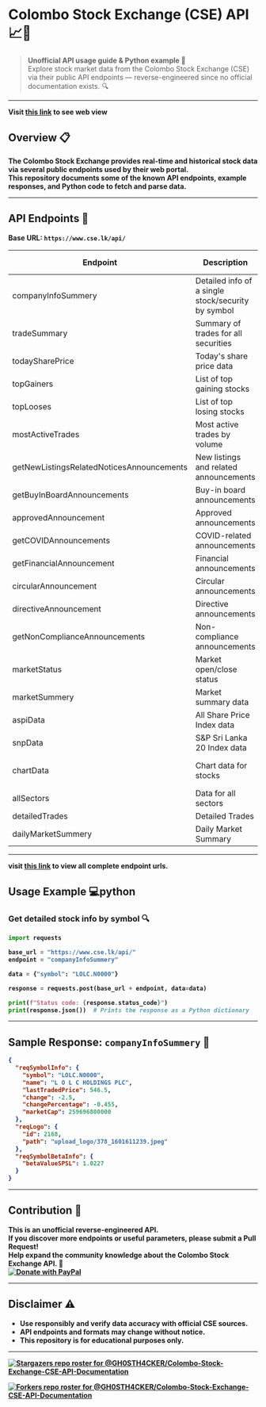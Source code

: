 # Colombo Stock Exchange (CSE) API 📈🏢

> **Unofficial API usage guide & Python example 🐍**  
> Explore stock market data from the Colombo Stock Exchange (CSE) via their public API endpoints — reverse-engineered since no official documentation exists. 🔍

---

<b>Visit <a href='https://gh0sth4cker.github.io/Colombo-Stock-Exchange-CSE-API-Documentation/'>this link</a> to see web view<b>

## Overview 📋

The Colombo Stock Exchange provides real-time and historical stock data via several public endpoints used by their web portal.  
This repository documents some of the known API endpoints, example responses, and Python code to fetch and parse data.

---

## API Endpoints 🔗

Base URL: `https://www.cse.lk/api/`

| Endpoint                                  | Description                                        | HTTP Method | Required Params/Data                  |
| ----------------------------------------- | -------------------------------------------------- | ----------- | ------------------------------------ |
| companyInfoSummery                        | Detailed info of a single stock/security by symbol | POST        | symbol                               |
| tradeSummary                              | Summary of trades for all securities               | POST        |                                      |
| todaySharePrice                           | Today's share price data                           | POST        | symbol                               |
| topGainers                                | List of top gaining stocks                         | POST        |                                      |
| topLooses                                 | List of top losing stocks                          | POST        |                                      |
| mostActiveTrades                          | Most active trades by volume                       | POST        |                                      |
| getNewListingsRelatedNoticesAnnouncements | New listings and related announcements             | POST        |                                      |
| getBuyInBoardAnnouncements                | Buy-in board announcements                         | POST        |                                      |
| approvedAnnouncement                      | Approved announcements                             | POST        |                                      |
| getCOVIDAnnouncements                     | COVID-related announcements                        | POST        |                                      |
| getFinancialAnnouncement                  | Financial announcements                            | POST        |                                      |
| circularAnnouncement                      | Circular announcements                             | POST        |                                      |
| directiveAnnouncement                     | Directive announcements                             | POST        |                                      |
| getNonComplianceAnnouncements             | Non-compliance announcements                       | POST        |                                      |
| marketStatus                              | Market open/close status                           | POST        |                                      |
| marketSummery                             | Market summary data                                | POST        |                                      |
| aspiData                                  | All Share Price Index data                         | POST        |                                      |
| snpData                                   | S&P Sri Lanka 20 Index data                        | POST        |                                      |
| chartData                                 | Chart data for stocks                              | POST        | symbol, chartId, period              |
| allSectors                                | Data for all sectors                               | POST        |                                      |
| detailedTrades                            | Detailed Trades                                    | POST        |                                      |
| dailyMarketSummery                        | Daily Market Summary                               | POST        |                                      |


---

visit <a href='https://github.com/GH0STH4CKER/Colombo-Stock-Exchange-CSE-API-Documentation/blob/main/api_endpoint_urls.txt'>this link</a> to view all complete endpoint urls.

## Usage Example 💻python

### Get detailed stock info by symbol 🔍

```python
import requests

base_url = "https://www.cse.lk/api/"
endpoint = "companyInfoSummery"

data = {"symbol": "LOLC.N0000"}

response = requests.post(base_url + endpoint, data=data)

print(f"Status code: {response.status_code}")
print(response.json())  # Prints the response as a Python dictionary
```

---

## Sample Response: `companyInfoSummery` 📝

```json
{
  "reqSymbolInfo": {
    "symbol": "LOLC.N0000",
    "name": "L O L C HOLDINGS PLC",
    "lastTradedPrice": 546.5,
    "change": -2.5,
    "changePercentage": -0.455,
    "marketCap": 259696800000
  },
  "reqLogo": {
    "id": 2168,
    "path": "upload_logo/378_1601611239.jpeg"
  },
  "reqSymbolBetaInfo": {
    "betaValueSPSL": 1.0227
  }
}
```

---

## Contribution 🤝

This is an **unofficial** reverse-engineered API.  
If you discover more endpoints or useful parameters, please submit a **Pull Request**!  
Help expand the community knowledge about the Colombo Stock Exchange API. 🚀
<br>
[![Donate with PayPal](https://img.shields.io/badge/Donate-PayPal-00457C?logo=paypal&logoColor=white)](https://www.paypal.com/donate/?hosted_button_id=FB9KXK4TEAUJ6)

---

## Disclaimer ⚠️

- Use responsibly and verify data accuracy with official CSE sources.
- API endpoints and formats may change without notice.
- This repository is for educational purposes only.

---

[![Stargazers repo roster for @GH0STH4CKER/Colombo-Stock-Exchange-CSE-API-Documentation](https://reporoster.com/stars/GH0STH4CKER/Colombo-Stock-Exchange-CSE-API-Documentation)](https://github.com/GH0STH4CKER/Colombo-Stock-Exchange-CSE-API-Documentation/stargazers)

[![Forkers repo roster for @GH0STH4CKER/Colombo-Stock-Exchange-CSE-API-Documentation](https://reporoster.com/forks/GH0STH4CKER/Colombo-Stock-Exchange-CSE-API-Documentation)](https://github.com/GH0STH4CKER/Colombo-Stock-Exchange-CSE-API-Documentation/network/members)
